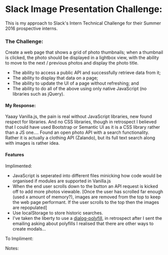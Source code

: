 # Slack Image Presentation Challenge:
This is my approach to Slack's Intern Technical Challenge for their Summer 2016 prospective interns.

### The Challenge:
Create a web page that shows a grid of photo thumbnails; when a thumbnail is clicked, the photo should be displayed in a lightbox view, with the ability to move to the next / previous photos and display the photo title.

* The ability to access a public API and successfully retrieve data from it;
* The ability to display that data on a page;
* The ability to update the UI of a page without refreshing; and
* The ability to do all of the above using only native JavaScript (no libraries such as jQuery).

#### My Response:
Yaaay Vanilla.js, the pain is real without JavaScript libraries, new found respect for libraries. And no CSS libraries, though in retrospect I believed that I could have used Bootstrap or Semantic UI as it is a CSS library rather than a JS one.... Found an open photo API with a search functionality. Rather it is actually a clothing API (Zalando), but its full text search along with images is rather idea.

#### Features
Implimented:
 * JavaScript is seperated into different files minicking how code would be organised if modules are supported in Vanilla.js
 * When the end user scrolls down to the button an API request is kicked off to add more photos viewable. [Once the user has scrolled far enough (used x amount of memory?), images are removed from the top to keep the web page performant. If the user scrolls to the top then the images are repopulated]
 * Use localStorage to store historic searches.
 * I've taken the liberty to use a [dialog-polyfill](https://github.com/GoogleChrome/dialog-polyfill), in retrospect after I sent the emailing asking about polyfills I realised that there are other ways to create modals...

To Impliment:

Notes: